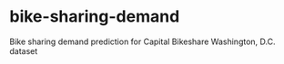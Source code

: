 bike-sharing-demand
===================

Bike sharing demand prediction for Capital Bikeshare Washington, D.C. dataset
